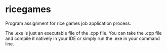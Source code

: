 # ricegames
Program assignment for rice games job application process. 

The .exe is just an executable file of the .cpp file. You can take the .cpp file and compile it natively in your 
IDE or simply run the .exe in your command line.
